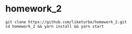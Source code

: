 # homework_2
```
git clone https://github.com/liketurbo/homework_2.git
cd homework_2 && yarn install && yarn start
```
